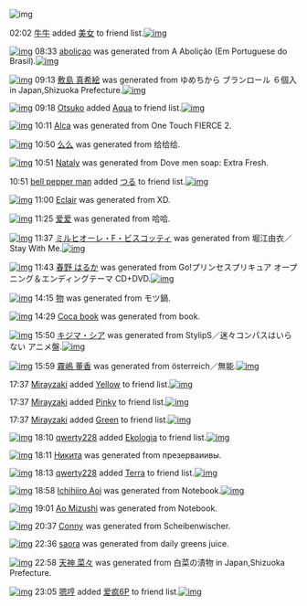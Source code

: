 ![img](http://gdrive-cdn.herokuapp.com/537b65a5bc09f0000721dda7/512px-barcode.png)

02:02 [牛牛](http://www.barcodekanojo.com/user/500415/%E7%89%9B%E7%89%9B) added [美女](http://www.barcodekanojo.com/kanojo/889028/%E7%BE%8E%E5%A5%B3) to friend list.[![img](http://www.deviantsart.com/38scor7.png)](http://www.barcodekanojo.com/kanojo/889028/%E7%BE%8E%E5%A5%B3)

[![img](http://www.deviantsart.com/192ueq9.png)](http://www.barcodekanojo.com/kanojo/3193161/aboli%C3%A7ao) 08:33 [aboliçao](http://www.barcodekanojo.com/kanojo/3193161/aboli%C3%A7ao) was generated from A Abolição (Em Portuguese do Brasil).[![img](http://www.deviantsart.com/h501ak.jpeg)](http://www.barcodekanojo.com/product_images/barcode/6018826/1425339153/A%20Aboli%C3%A7%C3%A3o%20%28Em%20Portuguese%20do%20Brasil%29.jpg)

[![img](http://www.deviantsart.com/23d0bpa.png)](http://www.barcodekanojo.com/kanojo/3193162/%E6%95%B7%E5%B3%B6%20%E7%9C%9F%E5%B8%8C%E7%B5%B5) 09:13 [敷島 真希絵](http://www.barcodekanojo.com/kanojo/3193162/%E6%95%B7%E5%B3%B6%20%E7%9C%9F%E5%B8%8C%E7%B5%B5) was generated from ゆめちから ブランロール ６個入 in Japan,Shizuoka Prefecture.[![img](http://www.deviantsart.com/1j31k5b.jpeg)](http://www.barcodekanojo.com/product_images/barcode/5180862/1386078709/%E3%82%86%E3%82%81%E3%81%A1%E3%81%8B%E3%82%89%E3%83%96%E3%83%A9%E3%83%B3%E3%83%AD%E3%83%BC%E3%83%AB%20%EF%BC%96%E5%80%8B%E5%85%A5.jpg)

[![img](http://www.deviantsart.com/t976m2.jpeg)](http://www.barcodekanojo.com/user/492467/Otsuko) 09:18 [Otsuko](http://www.barcodekanojo.com/user/492467/Otsuko) added [Aqua](http://www.barcodekanojo.com/kanojo/240454/Aqua) to friend list.[![img](http://www.deviantsart.com/1puo15d.png)](http://www.barcodekanojo.com/kanojo/240454/Aqua)

[![img](http://www.deviantsart.com/3t1ibnb.png)](http://www.barcodekanojo.com/kanojo/3193163/Alca) 10:11 [Alca](http://www.barcodekanojo.com/kanojo/3193163/Alca) was generated from One Touch FIERCE 2.

[![img](http://www.deviantsart.com/8q3upt.png)](http://www.barcodekanojo.com/kanojo/3193164/%E4%B9%88%E4%B9%88) 10:50 [么么](http://www.barcodekanojo.com/kanojo/3193164/%E4%B9%88%E4%B9%88) was generated from 给给给.

[![img](http://www.deviantsart.com/2lp764a.png)](http://www.barcodekanojo.com/kanojo/3193165/Nataly) 10:51 [Nataly](http://www.barcodekanojo.com/kanojo/3193165/Nataly) was generated from Dove men soap: Extra Fresh.

10:51 [bell pepper man](http://www.barcodekanojo.com/user/500419/bell%20pepper%20man) added [つる](http://www.barcodekanojo.com/kanojo/2572775/%E3%81%A4%E3%82%8B) to friend list.[![img](http://www.deviantsart.com/1ebjb5o.png)](http://www.barcodekanojo.com/kanojo/2572775/%E3%81%A4%E3%82%8B)

[![img](http://www.deviantsart.com/6hfh4s.png)](http://www.barcodekanojo.com/kanojo/3193166/Eclair) 11:00 [Eclair](http://www.barcodekanojo.com/kanojo/3193166/Eclair) was generated from XD.

[![img](http://www.deviantsart.com/c4puj8.png)](http://www.barcodekanojo.com/kanojo/3193167/%E7%88%B1%E7%88%B1) 11:25 [爱爱](http://www.barcodekanojo.com/kanojo/3193167/%E7%88%B1%E7%88%B1) was generated from 哈哈.

[![img](http://www.deviantsart.com/2jsc9pu.png)](http://www.barcodekanojo.com/kanojo/3193168/%E3%83%9F%E3%83%AB%E3%83%92%E3%82%AA%E3%83%BC%E3%83%AC%E3%83%BBF%E3%83%BB%E3%83%93%E3%82%B9%E3%82%B3%E3%83%83%E3%83%86%E3%82%A3) 11:37 [ミルヒオーレ・F・ビスコッティ](http://www.barcodekanojo.com/kanojo/3193168/%E3%83%9F%E3%83%AB%E3%83%92%E3%82%AA%E3%83%BC%E3%83%AC%E3%83%BBF%E3%83%BB%E3%83%93%E3%82%B9%E3%82%B3%E3%83%83%E3%83%86%E3%82%A3) was generated from 堀江由衣／Stay With Me.[![img](http://www.deviantsart.com/2300abt.jpeg)](http://www.barcodekanojo.com/product_images/barcode/6018834/1425350216/%E5%A0%80%E6%B1%9F%E7%94%B1%E8%A1%A3%EF%BC%8FStay%20With%20Me.jpg)

[![img](http://www.deviantsart.com/27shp4t.png)](http://www.barcodekanojo.com/kanojo/3193169/%E6%98%A5%E9%87%8E%20%E3%81%AF%E3%82%8B%E3%81%8B) 11:43 [春野 はるか](http://www.barcodekanojo.com/kanojo/3193169/%E6%98%A5%E9%87%8E%20%E3%81%AF%E3%82%8B%E3%81%8B) was generated from Go!プリンセスプリキュア オープニング＆エンディングテーマ CD+DVD.[![img](http://www.deviantsart.com/3eujtcc.jpeg)](http://www.barcodekanojo.com/product_images/barcode/6018835/1425350539/50x50xGo,P21,PE3,P83,P97,PE3,P83,PAA,PE3,P83,PB3,PE3,P82,PBB,PE3,P82,PB9,PE3,P83,P97,PE3,P83,PAA,PE3,P82,PAD,PE3,P83,PA5,PE3,P82,PA2,P20,PE3,P82,PAA,PE3,P83,PBC,PE3,P83,P97,PE3,P83,P8B,PE3,P83,PB3,PE3,P82,PB0,PEF,PBC,P86,PE3,P82,PA8,PE3,P83,PB3,PE3,P83,P87,PE3,P82,PA3,PE3,P83,PB3,PE3,P82,PB0,PE3,P83,P86,PE3,P83,PBC,PE3,P83,P9E,P20CD,P2BDVD.jpg,qw=88,ah=88.pagespeed.ic.Ll1B8TA7Qt.jpg)

[![img](http://www.deviantsart.com/1g5pq0e.png)](http://www.barcodekanojo.com/kanojo/3193170/%E7%89%A9) 14:15 [物](http://www.barcodekanojo.com/kanojo/3193170/%E7%89%A9) was generated from モツ鍋.

[![img](http://www.deviantsart.com/2pcqh0v.png)](http://www.barcodekanojo.com/kanojo/3193171/Coca%20book) 14:29 [Coca book](http://www.barcodekanojo.com/kanojo/3193171/Coca%20book) was generated from book.

[![img](http://www.deviantsart.com/1cuakfm.png)](http://www.barcodekanojo.com/kanojo/3193172/%E3%82%AD%E3%82%B8%E3%83%9E%E3%83%BB%E3%82%B7%E3%82%A2) 15:50 [キジマ・シア](http://www.barcodekanojo.com/kanojo/3193172/%E3%82%AD%E3%82%B8%E3%83%9E%E3%83%BB%E3%82%B7%E3%82%A2) was generated from StylipS／迷々コンパスはいらない アニメ盤.[![img](http://www.deviantsart.com/2m7brdk.jpeg)](http://www.barcodekanojo.com/product_images/barcode/6018838/1425365395/50x50xStylipS,PEF,PBC,P8F,PE8,PBF,PB7,PE3,P80,P85,PE3,P82,PB3,PE3,P83,PB3,PE3,P83,P91,PE3,P82,PB9,PE3,P81,PAF,PE3,P81,P84,PE3,P82,P89,PE3,P81,PAA,PE3,P81,P84,P20,PE3,P82,PA2,PE3,P83,P8B,PE3,P83,PA1,PE7,P9B,PA4.jpg,qw=88,ah=88.pagespeed.ic.cRWMj9xmo3.jpg)

[![img](http://www.deviantsart.com/39jdjdn.png)](http://www.barcodekanojo.com/kanojo/3193173/%E9%9C%A7%E5%B6%8B%20%E8%91%A3%E9%A6%99) 15:59 [霧嶋 董香](http://www.barcodekanojo.com/kanojo/3193173/%E9%9C%A7%E5%B6%8B%20%E8%91%A3%E9%A6%99) was generated from österreich／無能.[![img](http://www.deviantsart.com/1nd812u.jpeg)](http://www.barcodekanojo.com/product_images/barcode/6018839/1425365910/%C3%B6sterreich%EF%BC%8F%E7%84%A1%E8%83%BD.jpg)

17:37 [Mirayzaki](http://www.barcodekanojo.com/user/500421/Mirayzaki) added [Yellow](http://www.barcodekanojo.com/kanojo/2516795/Yellow) to friend list.[![img](http://www.deviantsart.com/2cmq78k.png)](http://www.barcodekanojo.com/kanojo/2516795/Yellow)

17:37 [Mirayzaki](http://www.barcodekanojo.com/user/500421/Mirayzaki) added [Pinky](http://www.barcodekanojo.com/kanojo/2516791/Pinky) to friend list.[![img](http://www.deviantsart.com/1nv49ql.png)](http://www.barcodekanojo.com/kanojo/2516791/Pinky)

17:37 [Mirayzaki](http://www.barcodekanojo.com/user/500421/Mirayzaki) added [Green](http://www.barcodekanojo.com/kanojo/2515981/Green) to friend list.[![img](http://www.deviantsart.com/3gd9p64.png)](http://www.barcodekanojo.com/kanojo/2515981/Green)

[![img](http://www.deviantsart.com/jbnjg9.jpeg)](http://www.barcodekanojo.com/user/406460/qwerty228) 18:10 [qwerty228](http://www.barcodekanojo.com/user/406460/qwerty228) added [Ekologia](http://www.barcodekanojo.com/kanojo/2496876/Ekologia) to friend list.[![img](http://www.deviantsart.com/33q944c.png)](http://www.barcodekanojo.com/kanojo/2496876/Ekologia)

[![img](http://www.deviantsart.com/994sdt.png)](http://www.barcodekanojo.com/kanojo/3193174/%D0%9D%D0%B8%D0%BA%D0%B8%D1%82%D0%B0) 18:11 [Никита](http://www.barcodekanojo.com/kanojo/3193174/%D0%9D%D0%B8%D0%BA%D0%B8%D1%82%D0%B0) was generated from презерваиивы.

[![img](http://www.deviantsart.com/jbnjg9.jpeg)](http://www.barcodekanojo.com/user/406460/qwerty228) 18:13 [qwerty228](http://www.barcodekanojo.com/user/406460/qwerty228) added [Terra](http://www.barcodekanojo.com/kanojo/2493341/Terra) to friend list.[![img](http://www.deviantsart.com/hersmf.png)](http://www.barcodekanojo.com/kanojo/2493341/Terra)

[![img](http://www.deviantsart.com/1f4vic2.png)](http://www.barcodekanojo.com/kanojo/3193175/Ichihiiro%20Aoi) 18:58 [Ichihiiro Aoi](http://www.barcodekanojo.com/kanojo/3193175/Ichihiiro%20Aoi) was generated from Notebook.[![img](http://www.deviantsart.com/23r7d15.jpeg)](http://www.barcodekanojo.com/product_images/barcode/6018846/1425376681/Notebook.jpg)

[![img](http://www.deviantsart.com/1kbb668.png)](http://www.barcodekanojo.com/kanojo/3193176/Ao%20Mizushi) 19:01 [Ao Mizushi](http://www.barcodekanojo.com/kanojo/3193176/Ao%20Mizushi) was generated from Notebook.

[![img](http://www.deviantsart.com/6ekid0.png)](http://www.barcodekanojo.com/kanojo/3193177/Conny) 20:37 [Conny](http://www.barcodekanojo.com/kanojo/3193177/Conny) was generated from Scheibenwischer.

[![img](http://www.deviantsart.com/3doc33r.png)](http://www.barcodekanojo.com/kanojo/3193178/saora) 22:36 [saora](http://www.barcodekanojo.com/kanojo/3193178/saora) was generated from daily greens juice.

[![img](http://www.deviantsart.com/3onlf06.png)](http://www.barcodekanojo.com/kanojo/3193179/%E5%A4%A9%E7%A5%9E%20%E8%8F%9C%E3%80%85) 22:58 [天神 菜々](http://www.barcodekanojo.com/kanojo/3193179/%E5%A4%A9%E7%A5%9E%20%E8%8F%9C%E3%80%85) was generated from 白菜の漬物 in Japan,Shizuoka Prefecture.

[![img](http://www.deviantsart.com/12s7c61.jpeg)](http://www.barcodekanojo.com/user/444296/%E5%97%AF%E5%93%BC) 23:05 [嗯哼](http://www.barcodekanojo.com/user/444296/%E5%97%AF%E5%93%BC) added [爱疯6P](http://www.barcodekanojo.com/kanojo/3167312/%E7%88%B1%E7%96%AF6P) to friend list.[![img](http://www.deviantsart.com/1kmkdon.png)](http://www.barcodekanojo.com/kanojo/3167312/%E7%88%B1%E7%96%AF6P)

